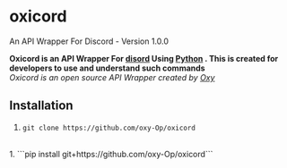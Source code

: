# oxicord
An API Wrapper For Discord - Version 1.0.0

**Oxicord is an API Wrapper For [disord](https://discord.com) Using [Python](https://python.org) . This is created for developers to use and understand such commands** 
<br />
_Oxicord is an open source API Wrapper created by [Oxy](https://github.com/oxy-Op/)_



## Installation


1. ```git clone https://github.com/oxy-Op/oxicord```
<br />
1. ```pip install git+https://github.com/oxy-Op/oxicord```
